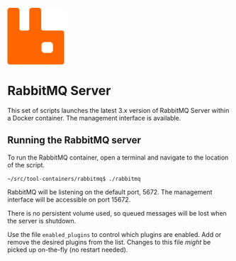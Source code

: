 ![RabbitMQ logo](rabbitmq128.png)

# RabbitMQ Server

This set of scripts launches the latest 3.x version of RabbitMQ Server within a Docker container. The management
interface is available.

## Running the RabbitMQ server

To run the RabbitMQ container, open a terminal and navigate to the location of the script.

```
~/src/tool-containers/rabbitmq$ ./rabbitmq
```

RabbitMQ will be listening on the default port, 5672. The management interface will be accessible on port 15672.

There is no persistent volume used, so queued messages will be lost when the server is shutdown.

Use the file `enabled_plugins` to control which plugins are enabled. Add or remove the desired plugins from the list.
Changes to this file _might_ be picked up on-the-fly (no restart needed).
